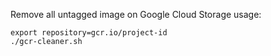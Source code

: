 Remove all untagged image on Google Cloud Storage
usage:
```
export repository=gcr.io/project-id
./gcr-cleaner.sh
```
